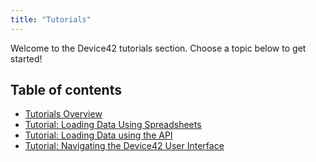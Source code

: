 ```yaml
---
title: "Tutorials"
---
```


Welcome to the Device42 tutorials section. Choose a topic below to get started!
 


## Table of contents

- [Tutorials Overview](getstarted/tutorials/device42-tutorial.md)
- [Tutorial:  Loading Data Using Spreadsheets](getstarted/tutorials/tutorial-loading-data-using-spreadsheets.md)
- [Tutorial:  Loading Data using the API](getstarted/tutorials/tutorial-loading-data-using-the-api.md)
- [Tutorial:  Navigating the Device42 User Interface](getstarted/tutorials/tutorial-navigating-the-device42-user-interface.md)